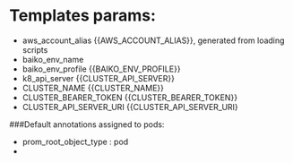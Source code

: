 # Templates params:
* aws_account_alias {{AWS_ACCOUNT_ALIAS}}, generated from loading scripts
* baiko_env_name
* baiko_env_profile {{BAIKO_ENV_PROFILE}} 
* k8_api_server {{CLUSTER_API_SERVER}}
* CLUSTER_NAME {{CLUSTER_NAME}} 
* CLUSTER_BEARER_TOKEN {{CLUSTER_BEARER_TOKEN}}
* CLUSTER_API_SERVER_URI {{CLUSTER_API_SERVER_URI}



###Default annotations assigned to pods:
* prom_root_object_type : pod
* 